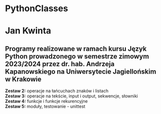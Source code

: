 # PythonClasses  
Jan Kwinta  
===
Programy realizowane w ramach kursu Język Python prowadzonego w semestrze zimowym 2023/2024 przez dr. hab. Andrzeja Kapanowskiego na Uniwersytecie Jagiellońskim w Krakowie  
---
**Zestaw 2:** operacje na łańcuchach znaków i listach  
**Zestaw 3:** operacje na tekście, input i output, sekwencje, słowniki  
**Zestaw 4:** funkcje i funkcje rekurencyjne  
**Zestaw 5:** moduły, testowanie - unittest  

